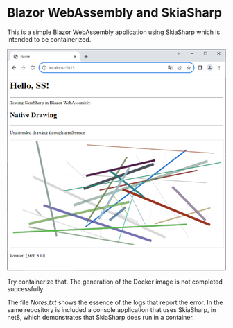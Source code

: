 # Blazor WebAssembly and SkiaSharp
This is a simple Blazor WebAssembly application using SkiaSharp which is intended to be containerized. 

![Index](https://github.com/harveytriana/SS-Docker/blob/master/Screens/Index.png)

Try containerize that. The generation of the Docker image is not completed successfully.

The file *Notes.txt* shows the essence of the logs that report the error. In the same repository is included a console application that uses SkiaSharp, in net8, which demonstrates that SkiaSharp does run in a container.
